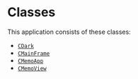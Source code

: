 # Classes

This application consists of these classes:

* [`CDark`](classes/CDark.md)
* [`CMainFrame`](classes/CMainFrame.md)
* [`CMemoApp`](classes/CMemoApp.md)
* [`CMemoView`](classes/CMemoView.md)
